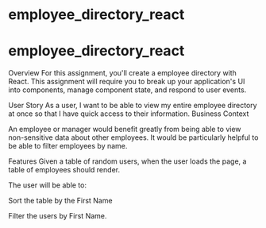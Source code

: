 # employee_directory_react

# employee_directory_react


Overview
For this assignment, you'll create a employee directory with React. This assignment will require you to break up your application's UI into components, manage component state, and respond to user events.

User Story
As a user, I want to be able to view my entire employee directory at once so that I have quick access to their information.
Business Context

An employee or manager would benefit greatly from being able to view non-sensitive data about other employees. It would be particularly helpful to be able to filter employees by name.

Features
Given a table of random users, when the user loads the page, a table of employees should render.

The user will be able to:

Sort the table by the First Name

Filter the users by First Name.
